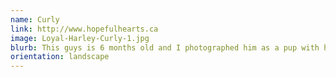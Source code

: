 ```yaml
---
name: Curly
link: http://www.hopefulhearts.ca
image: Loyal-Harley-Curly-1.jpg
blurb: This guys is 6 months old and I photographed him as a pup with his siblings. He's such a sweetheart and sat very well for his treats!.
orientation: landscape
---
```

